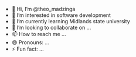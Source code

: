 - 👋 Hi, I’m @theo_madzinga
- 👀 I’m interested in software development
- 🌱 I’m currently learning Midlands state university
- 💞️ I’m looking to collaborate on ...
- 📫 How to reach me ...
- 😄 Pronouns: ...
- ⚡ Fun fact: ...

<!---
Muna18madzinga/Muna18madzinga is a ✨ special ✨ repository because its `README.md` (this file) appears on your GitHub profile.
You can click the Preview link to take a look at your changes.
--->
